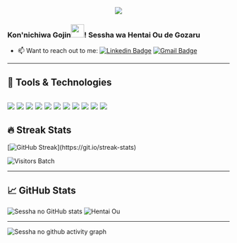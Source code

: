 <p align="center">
  <img src="https://telegra.ph/file/37ba028829b52402cab4e.gif">
</p>

### Kon'nichiwa Gojin<img src="https://raw.githubusercontent.com/MartinHeinz/MartinHeinz/master/wave.gif" width="30px">! Sessha wa Hentai Ou de Gozaru

<!-- To be Filled -->
- 📫  Want to reach out to me:  [![Linkedin Badge](https://img.shields.io/badge/-Harshil%20Jain-blue?style=flat-square&logo=Linkedin&logoColor=white&link=https://www.linkedin.com/in/harshil-jain-000/)](https://www.linkedin.com/in/harshil-jain-000/)
[![Gmail Badge](https://img.shields.io/badge/-kutabare.eerito@gmail.com-c14438?style=flat-square&logo=Gmail&logoColor=white&link=mailto:kutabare.eerito@gmail.com)](mailto:kutabare.eerito@gmail.com)

------------------------------------------------------------------------------------------------------------------------------------------------------------------------------
## 🔧 Tools & Technologies 
![](https://img.shields.io/badge/IDE-JetBrains-informational?style=flat&logo=intellij-idea&logoColor=white&color=2bbc8a)
![](https://img.shields.io/badge/Editor-VSCode-informational?style=flat&logo=intellij-idea&logoColor=white&color=2bbc8a)
![](https://img.shields.io/badge/Code-C-informational?style=flat&logo=C&logoColor=white&color=2bbc8a)
![](https://img.shields.io/badge/Code-C++-informational?style=flat&logo=C++&logoColor=white&color=2bbc8a)
![](https://img.shields.io/badge/Code-HTML5-informational?style=flat&logo=HTML5&logoColor=white&color=2bbc8a)
![](https://img.shields.io/badge/Code-CSS3-informational?style=flat&logo=CSS3&logoColor=white&color=2bbc8a)
![](https://img.shields.io/badge/Code-JavaScript-informational?style=flat&logo=javascript&logoColor=white&color=2bbc8a)
![](https://img.shields.io/badge/Code-Java-informational?style=flat&logo=java&logoColor=white&color=2bbc8a)
![](https://img.shields.io/badge/Code-Pyhton-informational?style=flat&logo=python&logoColor=white&color=2bbc8a)
![](https://img.shields.io/badge/Shell-Bash-informational?style=flat&logo=gnu-bash&logoColor=white&color=2bbc8a)
![](https://img.shields.io/badge/Tools-SQL-informational?style=flat&logo=postgresql&logoColor=white&color=2bbc8a)
--------------------------------------------------------------------------------------------------------------------------------------------------------------------------------
## 🔥 Streak Stats

[![GitHub Streak](https://github-readme-streak-stats.herokuapp.com/?user=HentaiOusama&theme=dark&hide_border=true")](https://git.io/streak-stats)

![Visitors Batch](https://visitor-badge.laobi.icu/badge?page_id=HentaiOusama.HentaiOusama)

--------------------------------------------------------------------------------------------------------------------------------------------------------------------------------
## &#x1f4c8; GitHub Stats
![Sessha no GitHub stats](https://github-readme-stats.vercel.app/api?username=HentaiOusama&theme=radical&show_icons=true) ![Hentai Ou](https://github-readme-stats.vercel.app/api/top-langs/?username=HentaiOusama&hide=java,html,tex&layout=compact&theme=radical)

------------------------------------------------------------------------------------------------------------------------------------------------------------------------------

![Sessha no github activity graph](https://github-profile-summary-cards.vercel.app/api/cards/profile-details?username=HentaiOusama&theme=monokai)
